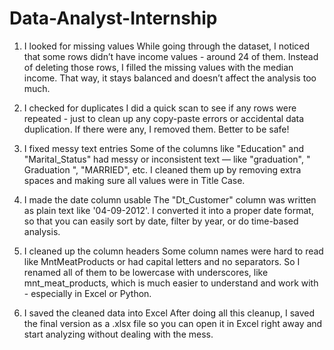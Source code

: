 # Data-Analyst-Internship
1. I looked for missing values
While going through the dataset, I noticed that some rows didn’t have income values - around 24 of them.
Instead of deleting those rows, I filled the missing values with the median income. That way, it stays balanced and doesn’t affect the analysis too much.

2. I checked for duplicates
I did a quick scan to see if any rows were repeated - just to clean up any copy-paste errors or accidental data duplication.
If there were any, I removed them. Better to be safe!

3. I fixed messy text entries
Some of the columns like "Education" and "Marital_Status" had messy or inconsistent text — like "graduation", " Graduation ", "MARRIED", etc.
I cleaned them up by removing extra spaces and making sure all values were in Title Case.

4. I made the date column usable
The "Dt_Customer" column was written as plain text like '04-09-2012'.
I converted it into a proper date format, so that you can easily sort by date, filter by year, or do time-based analysis.

5. I cleaned up the column headers
Some column names were hard to read like MntMeatProducts or had capital letters and no separators.
So I renamed all of them to be lowercase with underscores, like mnt_meat_products, which is much easier to understand and work with - especially in Excel or Python.

6. I saved the cleaned data into Excel
After doing all this cleanup, I saved the final version as a .xlsx file so you can open it in Excel right away and start analyzing without dealing with the mess.
